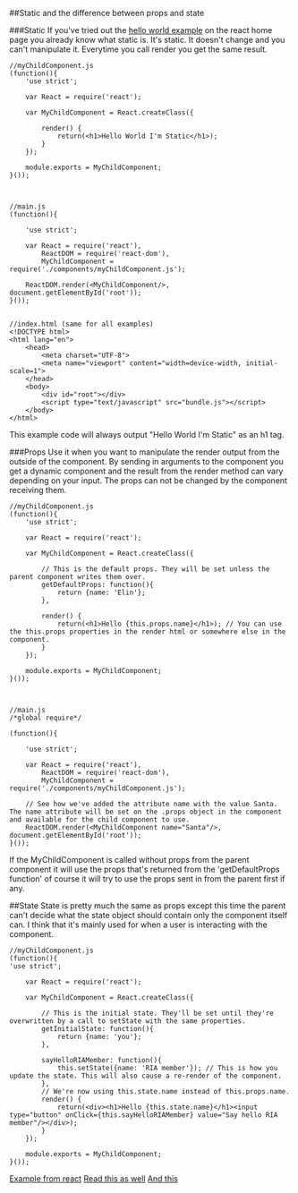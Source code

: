 ##Static and the difference between props and state

###Static
If you've tried out the [hello world example](https://facebook.github.io/react/docs/getting-started.html#quick-start-without-npm) on the react home page you already know what static is. It's static. It doesn't change and you can't manipulate it. Everytime you call render you get the same result.

    //myChildComponent.js
    (function(){
        'use strict';

        var React = require('react');

        var MyChildComponent = React.createClass({

            render() {
                return(<h1>Hello World I'm Static</h1>);
            }
        });

        module.exports = MyChildComponent;
    }());



    //main.js
    (function(){

        'use strict';

        var React = require('react'),
            ReactDOM = require('react-dom'),
            MyChildComponent = require('./components/myChildComponent.js');

        ReactDOM.render(<MyChildComponent/>, document.getElementById('root'));
    }());
    
    
    //index.html (same for all examples)
    <!DOCTYPE html>
    <html lang="en">
        <head>
            <meta charset="UTF-8">
            <meta name="viewport" content="width=device-width, initial-scale=1">
        </head>
        <body>
            <div id="root"></div>
            <script type="text/javascript" src="bundle.js"></script>
        </body>
    </html>

This example code will always output "Hello World I'm Static" as an h1 tag.

###Props
Use it when you want to manipulate the render output from the outside of the component. By sending in arguments to the component you get a dynamic component and the result from the render method can vary depending on your input. The props can not be changed by the component receiving them.

    //myChildComponent.js
    (function(){
        'use strict';

        var React = require('react');

        var MyChildComponent = React.createClass({

            // This is the default props. They will be set unless the parent component writes them over.
            getDefaultProps: function(){
                return {name: 'Elin'};
            },

            render() {
                return(<h1>Hello {this.props.name}</h1>); // You can use the this.props properties in the render html or somewhere else in the component.
            }
        });

        module.exports = MyChildComponent;
    }());



    //main.js
    /*global require*/

    (function(){

        'use strict';

        var React = require('react'),
            ReactDOM = require('react-dom'),
            MyChildComponent = require('./components/myChildComponent.js');

        // See how we've added the attribute name with the value Santa. The name attribute will be set on the .props object in the component and available for the child component to use.
        ReactDOM.render(<MyChildComponent name="Santa"/>, document.getElementById('root'));
    }());
    
If the MyChildComponent is called without props from the parent component it will use the props that's returned from the 'getDefaultProps function' of course it will try to use the props sent in from the parent first if any.

##State
State is pretty much the same as props except this time the parent can't decide what the state object should contain only the component itself can. I think that it's mainly used for when a user is interacting with the component.

    //myChildComponent.js
    (function(){
    'use strict';
    
        var React = require('react');

        var MyChildComponent = React.createClass({

            // This is the initial state. They'll be set until they're overwritten by a call to setState with the same properties.
            getInitialState: function(){
                return {name: 'you'};
            },

            sayHelloRIAMember: function(){
                this.setState({name: 'RIA member'}); // This is how you update the state. This will also cause a re-render of the component.
            },
            // We're now using this.state.name instead of this.props.name.
            render() {
                return(<div><h1>Hello {this.state.name}</h1><input type="button" onClick={this.sayHelloRIAMember} value="Say hello RIA member"/></div>);
            }
        });

        module.exports = MyChildComponent;
    }());


[Example from react](https://facebook.github.io/react/) [Read this as well](https://github.com/uberVU/react-guide/blob/master/props-vs-state.md) [And this](https://facebook.github.io/react/docs/interactivity-and-dynamic-uis.html)